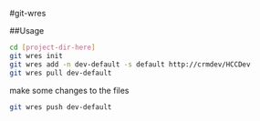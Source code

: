 #git-wres

##Usage

```bash
cd [project-dir-here]
git wres init
git wres add -n dev-default -s default http://crmdev/HCCDev
git wres pull dev-default
```

make some changes to the files

```bash
git wres push dev-default
```